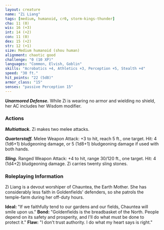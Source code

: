 ```yaml
---
layout: creature
name: "Zi Liang"
tags: [medium, humanoid, cr0, storm-kings-thunder]
cha: 11 (0)
wis: 16 (+3)
int: 14 (+2)
con: 11 (0)
dex: 15 (+2)
str: 12 (+1)
size: Medium humanoid (shou human)
alignment: chaotic good
challenge: "0 (10 XP)"
languages: "Common, Elvish, Goblin"
skills: "Acrobatics +4, Athletics +3, Perception +5, Stealth +4"
speed: "30 ft."
hit_points: "22 (5d8)"
armor_class: "15"
senses: "passive Perception 15"
---
```


***Unarmored Defense.*** While Zi is wearing no armor and wielding no shield, her AC includes her Wisdom modifier.

### Actions

***Multiattack.*** Zi makes two melee attacks.

***Quarterstaff.*** Melee Weapon Attack: +3 to hit, reach 5 ft., one target. Hit: 4 (1d6+1) bludgeoning damage, or 5 (1d8+1) bludgeoning damage if used with both hands.

***Sling.*** Ranged Weapon Attack: +4 to hit, range 30/120 ft., one target. Hit: 4 (1d4+2) bludgeoning damage. Zi carries twenty sling stones.

### Roleplaying Information

Zi Liang is a devout worshiper of Chauntea, the Earth Mother. She has considerably less faith in Goldenfields' defenders, so she patrols the temple-farm during her off-duty hours.

**Ideal:** "If we faithfully tend to our gardens and our fields, Chauntea will smile upon us."
**Bond:** "Goldenfields is the breadbasket of the North. People depend on its safety and prosperity, and I'll do what must be done to protect it."
**Flaw:** "I don't trust authority. I do what my heart says is right."
